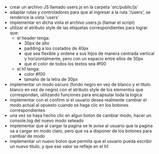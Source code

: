 - crear un archivo JS llamado users.js en la carpeta 'src/public/js'
- adaptar rutas y controladores para que al ingresar a la ruta '/users', se renderice la vista 'users'
- implementar en dicha vista el archivo users.js (llamar el script)
- utilizar el atributo style de las etiquetas correspondientes para lograr que:
  - el header tenga:
    - 30px de alto
    - padding a los costados de 40px
    - que sea flexible y ordene a sus hijos de manera centrada vertical y horizontalmente, pero con un espacio entre ellos de 30px
    - que el color de todos los textos sea #f00
  - el h1 tenga:
    - color #f00
    - tamaño de la letra de 30px
- implementar un modo oscuro (fondo negro en vez de blanco y el titulo blanco en vez de negro) con el atributo style de los elementos que correspondan, utilizando funciones para encapsular toda la logica
- implementar con el confirm si el usuario desea realmente cambiar el modo actual al opuesto cuando se haga clic en los botones correspondientes
- una vez se haya hecho clic en algun boton de cambiar modo, hacer un console.log del nuevo modo seteado
- implementar que al cargar la pagina se le avise al usuario que la pagina va a cargar en modo claro, pero que va a disponer de los botones para cambiar de modo
- implementar un nuevo boton que permita que el usuario pueda escribir un nuevo titulo, y que ese valor se refleje en el h1
